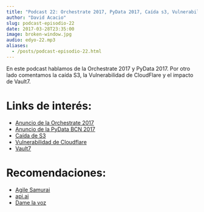 ```yaml
---
title: "Podcast 22: Orchestrate 2017, PyData 2017, Caída s3, Vulnerabilidad de CloudFlare y Vault7"
author: "David Acacio"
slug: podcast-episodio-22
date: 2017-03-28T23:35:00
image: broken-window.jpg
audio: edyo-22.mp3
aliases:
  - /posts/podcast-episodio-22.html
---
```


En este podcast hablamos de la Orchestrate 2017 y PyData 2017. Por otro lado comentamos la caída S3, la Vulnerabilidad de CloudFlare y el impacto de Vault7.

<!--more-->

# Links de interés:

* [Anuncio de la Orchestrate 2017](https://ti.to/blended/orchestrate-2017/en)
* [Anuncio de la PyData BCN 2017](https://pydata.org/barcelona2017/)
* [Caída de S3](https://aws.amazon.com/es/message/41926/ )
* [Vulnerabilidad de Cloudflare](https://blog.cloudflare.com/incident-report-on-memory-leak-caused-by-cloudflare-parser-bug/?utm_content=buffere476a&utm_medium=social&utm_source=twitter.com&utm_campaign=buffer)
* [Vault7](https://es.wikipedia.org/wiki/Vault_7)

# Recomendaciones:

 * [Agile Samurai](https://www.amazon.es/Agile-Samurai-Software-Pragmatic-Programmers/dp/1934356581)
 * [api.ai](https://api.ai/)
 * [Dame la voz](http://blog.damelavoz.es)
